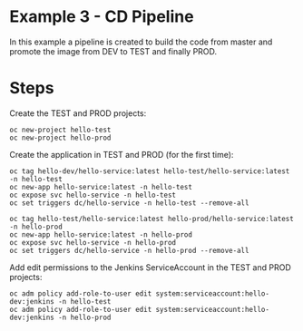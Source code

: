 # Example 3 - CD Pipeline

In this example a pipeline is created to build the code from master and promote the image from DEV to TEST and finally PROD.

# Steps

Create the TEST and PROD projects:

    oc new-project hello-test
    oc new-project hello-prod

Create the application in TEST and PROD (for the first time):

    oc tag hello-dev/hello-service:latest hello-test/hello-service:latest -n hello-test
    oc new-app hello-service:latest -n hello-test
    oc expose svc hello-service -n hello-test
    oc set triggers dc/hello-service -n hello-test --remove-all
    
    oc tag hello-test/hello-service:latest hello-prod/hello-service:latest -n hello-prod
    oc new-app hello-service:latest -n hello-prod
    oc expose svc hello-service -n hello-prod
    oc set triggers dc/hello-service -n hello-prod --remove-all

Add edit permissions to the Jenkins ServiceAccount in the TEST and PROD projects:

    oc adm policy add-role-to-user edit system:serviceaccount:hello-dev:jenkins -n hello-test
    oc adm policy add-role-to-user edit system:serviceaccount:hello-dev:jenkins -n hello-prod
